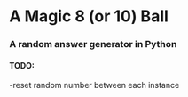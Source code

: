 # A Magic 8 (or 10) Ball
### A random answer generator in Python
#### TODO:
-reset random number between each instance
